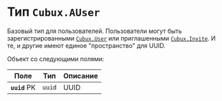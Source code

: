 Тип `Cubux.AUser`
=================

Базовый тип для пользователей. Пользователи могут быть
зарегистрированными [`Cubux.User`][Cubux.User] или приглашенными
[`Cubux.Invite`][Cubux.Invite]. И те, и другие имеют единое
"пространство" для UUID.

Объект со следующими полями:

Поле | Тип | Описание
---- | --- | --------
**`uuid`** PK | `uuid` | UUID


[Cubux.Invite]: invite.md
[Cubux.User]: user.md
